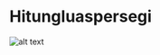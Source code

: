 # Hitungluaspersegi
![alt text](https://github.com/Ikhwan19/HitungLuaspersegi/blob/master/HLP1.JPG)
